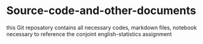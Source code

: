 # Source-code-and-other-documents
this Git reposatory contains all necessary codes, markdown files, notebook necessary to reference the conjoint english-statistics assignment
